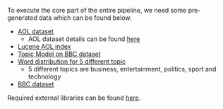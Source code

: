To execute the core part of the entire pipeline, we need some pre-generated data which can be found below.

* [AOL dataset]()
  * AOL dataset details can be found [here](http://www.researchpipeline.com/mediawiki/index.php?title=AOL_Search_Query_Logs)
* [Lucene AOL index](https://drive.google.com/a/virginia.edu/folderview?id=0B8ZGlkqDw7hFV2trYW9ETmo4cGc&usp=sharing)
* [Topic Model on BBC dataset](https://drive.google.com/a/virginia.edu/folderview?id=0B8ZGlkqDw7hFcVZSVW9rSzVZVDA&usp=sharing)
* [Word distribution for 5 different topic](https://drive.google.com/a/virginia.edu/folderview?id=0B8ZGlkqDw7hFWkpZQ1lrd1BmUWM&usp=sharing)
  * 5 different topics are business, entertainment, politics, sport and technology 
* [BBC dataset](https://drive.google.com/a/virginia.edu/file/d/0B8ZGlkqDw7hFQnZiTHE3ZUt1RWc/view?usp=sharing)

Required external libraries can be found [here](https://drive.google.com/a/virginia.edu/file/d/0B8ZGlkqDw7hFRzZKbXFxUS1tUXM/view?usp=sharing).

